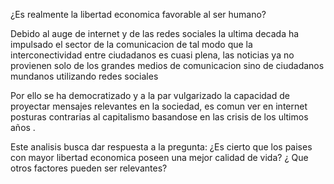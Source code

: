 ¿Es realmente la libertad economica favorable al ser humano?

Debido al auge de internet y de las redes sociales la ultima decada ha impulsado el sector de la comunicacion de tal modo que la interconectividad entre ciudadanos es cuasi plena, las noticias ya no provienen solo de los grandes medios de comunicacion sino de ciudadanos mundanos utilizando redes sociales

Por ello se ha democratizado y a la par vulgarizado la capacidad de proyectar mensajes relevantes en la sociedad, es comun ver en internet posturas contrarias al capitalismo basandose en las  crisis de los ultimos años .

Este analisis busca dar respuesta a la pregunta: ¿Es cierto que los paises con mayor libertad economica poseen una mejor calidad de vida?
                         ¿ Que otros factores pueden ser relevantes?
